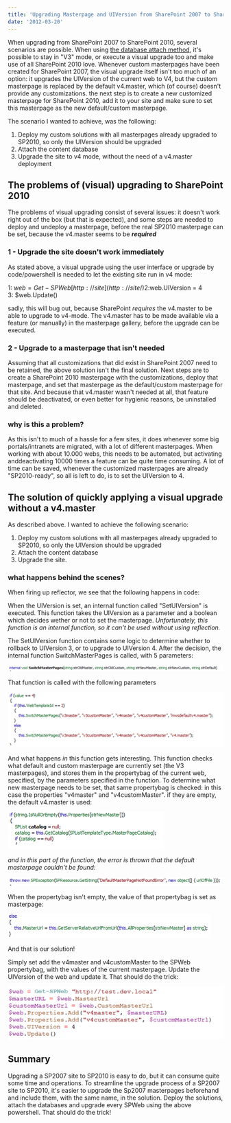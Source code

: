 ```yaml
---
title: 'Upgrading Masterpage and UIVersion from SharePoint 2007 to SharePoint 2010 without v4.master'
date: '2012-03-20'
---
```


When upgrading from SharePoint 2007 to SharePoint 2010, several scenarios are possible. When using [the database attach method](http://technet.microsoft.com/en-us/library/cc263299.aspx 'database attach method'), it's possible to stay in "V3" mode, or execute a visual upgrade too and make use of all SharePoint 2010 love. Whenever custom masterpages have been created for SharePoint 2007, the visual upgrade itself isn't too much of an option: it upgrades the UIVersion of the current web to V4, but the custom masterpage is replaced by the default v4.master, which (of course) doesn't provide any customizations. the next step is to create a new customized masterpage for SharePoint 2010, add it to your site and make sure to set this masterpage as the new default/custom masterpage.

The scenario I wanted to achieve, was the following:

1. Deploy my custom solutions with all masterpages already upgraded to SP2010, so only the UIVersion should be upgraded
2. Attach the content database
3. Upgrade the site to v4 mode, without the need of a v4.master deployment

## The problems of (visual) upgrading to SharePoint 2010

The problems of visual upgrading consist of several issues: it doesn't work right out of the box (but that is expected), and some steps are needed to deploy and undeploy a masterpage, before the real SP2010 masterpage can be set, because the v4.master seems to be ***required***

### 1 - Upgrade the site doesn't work immediately

As stated above, a visual upgrade using the user interface or upgrade by code/powershell is needed to let the existing site run in v4 mode:

1: $web = Get-SPWeb [http://site](http://site/)
2: $web.UIVersion = 4
3: $web.Update()

sadly, this will bug out, because SharePoint *requires* the v4.master to be able to upgrade to v4-mode. The v4.master has to be made available via a feature (or manually) in the masterpage gallery, before the upgrade can be executed.

### 2 - Upgrade to a masterpage that isn't needed

Assuming that all customizations that did exist in SharePoint 2007 need to be retained, the above solution isn't the final solution. Next steps are to create a SharePoint 2010 masterpage with the customizations, deploy that masterpage, and set that masterpage as the default/custom masterpage for that site. And because that v4.master wasn't needed at all, that feature should be deactivated, or even better for hygienic reasons, be uninstalled and deleted.

### why is this a problem?

As this isn't to much of a hassle for a few sites, it does whenever some big portals/intranets are migrated, with a lot of different masterpages. When working with about 10.000 webs, this needs to be automated, but activating anddeactivating 10000 times a feature can be quite time consuming. A lot of time can be saved, whenever the customized masterpages are already "SP2010-ready", so all is left to do, is to set the UIVersion to 4.

## The solution of quickly applying a visual upgrade without a v4.master

As described above. I wanted to achieve the following scenario:

1. Deploy my custom solutions with all masterpages already upgraded to SP2010, so only the UIVersion should be upgraded
2. Attach the content database
3. Upgrade the site.

### what happens behind the scenes?

When firing up reflector, we see that the following happens in code:

When the UIVersion is set, an internal function called "SetUIVersion" is executed. This function takes the UIVersion as a parameter and a boolean which decides wether or not to set the masterpage. *Unfortunately, this function is an internal function, so it can't be used without using reflection.*

The SetUIVersion function contains some logic to determine whether to rollback to UIVersion 3, or to upgrade to UIVersion 4. After the decision, the internal function SwitchMasterPages is called, with 5 parameters:

![](images/img_528a5d2a4d36d.png)

That function is called with the following parameters

![](images/img_528a5d312fc30.png)

And what happens *in* this function gets interesting. This function checks what default and custom masterpage are currently set (the V3 masterpages), and stores them in the propertybag of the current web, specified, by the parameters specified in the function. To determine what new masterpage needs to be set, that same propertybag is checked: in this case the properties "v4master" and "v4customMaster". if they are empty, the default v4.master is used:

![](images/img_528a5d3b7c1a6.png)

_and in this part of the function, the error is thrown that the default masterpage couldn't be found:_

![](images/img_528a5d456f7e8.png)

When the propertybag isn't empty, the value of that propertybag is set as masterpage:

![](images/img_528a5d4b18b2b.png)

And that is our solution!

Simply set add the v4master and v4customMaster to the SPWeb propertybag, with the values of the current masterpage. Update the UIVersion of the web and update it. That should do the trick:

![](images/img_528a5d52c8417.png)

## Summary

Upgrading a SP2007 site to SP2010 is easy to do, but it can consume quite some time and operations. To streamline the upgrade process of a SP2007 site to SP2010, it's easier to upgrade the Sp2007 masterpages beforehand and include them, with the same name, in the solution. Deploy the solutions, attach the databases and upgrade every SPWeb using the above powershell. That should do the trick!
